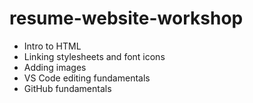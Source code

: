 # resume-website-workshop

* Intro to HTML
* Linking stylesheets and font icons
* Adding images
* VS Code editing fundamentals
* GitHub fundamentals
